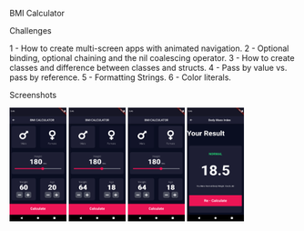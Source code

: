 BMI Calculator

Challenges

1 - How to create multi-screen apps with animated navigation.
2 - Optional binding, optional chaining and the nil coalescing operator.
3 - How to create classes and difference between classes and structs.
4 - Pass by value vs. pass by reference.
5 - Formatting Strings.
6 - Color literals.

Screenshots

<img src="BMI Input.png" width="100" height="200">  <img src="BMI Gender1.png" width="100" height="200"> <img src="BMI Gender2.png" width="100" height="200">  <img src="BMI Output.png" width="100" height="200">
